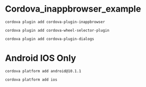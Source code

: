 # Cordova_inappbrowser_example

    cordova plugin add cordova-plugin-inappbrowser

    cordova plugin add cordova-wheel-selector-plugin

    cordova plugin add cordova-plugin-dialogs

# Android IOS Only

    cordova platform add android@10.1.1

    cordova platform add ios
